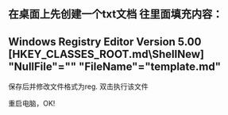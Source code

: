 在桌面上先创建一个txt文档
往里面填充内容：
--------------------------------------
Windows Registry Editor Version 5.00
[HKEY_CLASSES_ROOT\.md\ShellNew]
"NullFile"=""
"FileName"="template.md"  
--------------------------------------
保存后并修改文件格式为reg.
双击执行该文件

重启电脑，OK!
